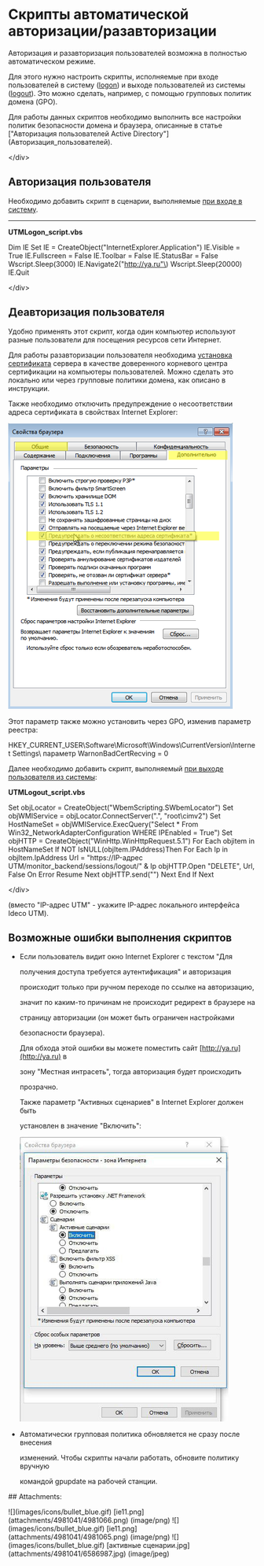 # Скрипты автоматической авторизации/разавторизации

Авторизация и разавторизация пользователей возможна в полностью автоматическом режиме.

Для этого нужно настроить скрипты, исполняемые при входе пользователей в систему \([logon](https://technet.microsoft.com/ru-ru/library/cc770908.aspx)\) и выходе пользователей из системы \([logout](https://technet.microsoft.com/ru-ru/library/cc753583.aspx)\). Это можно сделать, например, с помощью групповых политик домена \(GPO\).

 Для работы данных скриптов необходимо выполнить все настройки политик безопасности домена и браузера, описанные в статье \["Авторизация пользователей Active Directory"\]\(Авторизация\_пользователей\).

&lt;/div&gt;

## Авторизация пользователя

Необходимо добавить скрипт в сценарии, выполняемые [при входе в систему](https://technet.microsoft.com/ru-ru/library/cc770908.aspx).    
****

**UTMLogon\_script.vbs**

 Dim IE Set IE = CreateObject\("InternetExplorer.Application"\) IE.Visible = True IE.Fullscreen = False IE.Toolbar = False IE.StatusBar = False Wscript.Sleep\(3000\) IE.Navigate2\("http://ya.ru"\) Wscript.Sleep\(20000\) IE.Quit

&lt;/div&gt;

## Деавторизация пользователя

Удобно применять этот скрипт, когда один компьютер используют разные пользователи для посещения ресурсов сети Интернет.

Для работы разавторизации пользователя необходима [установка сертификата](https://github.com/ideco-team/docsUTM/tree/54be5c28981601375569bdca6ef75ead87808b16/ICS/Настройка_фильтрации_HTTPS/README.md) сервера в качестве доверенного корневого центра сертификации на компьютеры пользователей. Можно сделать это локально или через групповые политики домена, как описано в инструкции.

Также необходимо отключить предупреждение о несоответствии адреса сертификата в свойствах Internet Explorer:

![](../../.gitbook/assets/4981065.png)

Этот параметр также можно установить через GPO, изменив параметр реестра:

HKEY\_CURRENT\_USER\Software\Microsoft\Windows\CurrentVersion\Internet Settings\ параметр WarnonBadCertRecving = 0

Далее необходимо добавить скрипт, выполняемый [при выходе пользователя из системы](https://technet.microsoft.com/ru-ru/library/cc753583.aspx):

**UTMLogout\_script.vbs**

 Set objLocator = CreateObject\("WbemScripting.SWbemLocator"\) Set objWMIService = objLocator.ConnectServer\(".", "root\cimv2"\) Set HostNameSet = objWMIService.ExecQuery\("Select \* From Win32\_NetworkAdapterConfiguration WHERE IPEnabled = True"\) Set objHTTP = CreateObject\("WinHttp.WinHttpRequest.5.1"\) For Each objitem in HostNameSet If NOT IsNULL\(objItem.IPAddress\)Then For Each Ip in objItem.IpAddress Url = "https://IP-адрес UTM/monitor\_backend/sessions/logout/" & Ip objHTTP.Open "DELETE", Url, False On Error Resume Next objHTTP.send\(""\) Next End If Next

&lt;/div&gt;

\(вместо "IP-адрес UTM" - укажите IP-адрес локального интерфейса Ideco UTM\).

## Возможные ошибки выполнения скриптов

* Если пользователь видит окно Internet Explorer с текстом "Для

  получения доступа требуется аутентификация" и авторизация

  происходит только при ручном переходе по ссылке на авторизацию,

  значит по каким-то причинам не происходит редирект в браузере на

  страницу авторизации \(он может быть ограничен настройками

  безопасности браузера\).  

  Для обхода этой ошибки вы можете поместить сайт [http://ya.ru](http://ya.ru) в

  зону "Местная интрасеть", тогда авторизация будет происходить

  прозрачно.  

  Также параметр "Активных сценариев" в Internet Explorer должен быть

  установлен в значение "Включить":  

  ![](../../.gitbook/assets/6586987.jpg)

* Автоматически групповая политика обновляется не сразу после внесения

  изменений. Чтобы скрипты начали работать, обновите политику вручную

  командой gpupdate на рабочей станции.

 \#\# Attachments:

 !\[\]\(images/icons/bullet\_blue.gif\) \[ie11.png\]\(attachments/4981041/4981066.png\) \(image/png\) !\[\]\(images/icons/bullet\_blue.gif\) \[ie11.png\]\(attachments/4981041/4981065.png\) \(image/png\) !\[\]\(images/icons/bullet\_blue.gif\) \[активные сценарии.jpg\]\(attachments/4981041/6586987.jpg\) \(image/jpeg\)


